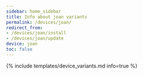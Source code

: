 ```yaml
---
sidebar: home_sidebar
title: Info about joan variants
permalink: /devices/joan/
redirect_from:
- /devices/joan/install
- /devices/joan/update
device: joan
toc: false
---
```

{% include templates/device_variants.md info=true %}
